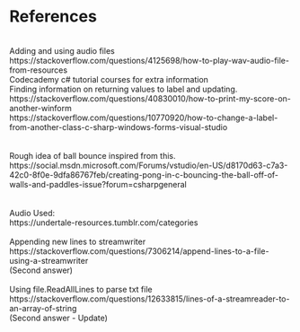# References
<br>
Adding and using audio files
<br>
https://stackoverflow.com/questions/4125698/how-to-play-wav-audio-file-from-resources
<br>
Codecademy c# tutorial courses for extra information
<br>
Finding information on returning values to label and updating.
<br>
https://stackoverflow.com/questions/40830010/how-to-print-my-score-on-another-winform
<br>
https://stackoverflow.com/questions/10770920/how-to-change-a-label-from-another-class-c-sharp-windows-forms-visual-studio
<br>
<br>
<br>
Rough idea of ball bounce inspired from this.
<br>
https://social.msdn.microsoft.com/Forums/vstudio/en-US/d8170d63-c7a3-42c0-8f0e-9dfa86767feb/creating-pong-in-c-bouncing-the-ball-off-of-walls-and-paddles-issue?forum=csharpgeneral
<br>
<br>
<br>
Audio Used:
<br>
https://undertale-resources.tumblr.com/categories
<br>
<br>
Appending new lines to streamwriter
<br>
https://stackoverflow.com/questions/7306214/append-lines-to-a-file-using-a-streamwriter
<br>
(Second answer)
<br>
<br>
Using file.ReadAllLines to parse txt file
<br>
https://stackoverflow.com/questions/12633815/lines-of-a-streamreader-to-an-array-of-string
<br>
(Second answer - Update)

